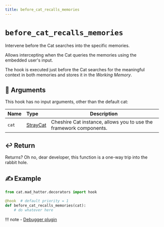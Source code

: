 ```yaml
---
title: before_cat_recalls_memories
---
```


# `before_cat_recalls_memories`

Intervene before the Cat searches into the specific memories.

Allows intercepting when the Cat queries the memories using the embedded user's input.

The hook is executed just before the Cat searches for the meaningful context in both memories
and stores it in the *Working Memory*.

## &#x1F4C4; Arguments

This hook has no input arguments, other than the default cat:

| Name  | Type                                                                    | Description                                                        |
|:------|:------------------------------------------------------------------------|--------------------------------------------------------------------|
| `cat` | [StrayCat](../../../framework/cat-components/cheshire_cat/stray_cat.md) | Cheshire Cat instance, allows you to use the framework components. |

## &#x21A9;&#xFE0F; Return

Returns? Oh no, dear developer, this function is a one-way trip into the rabbit hole.

## &#x270D; Example

```python
from cat.mad_hatter.decorators import hook

@hook  # default priority = 1
def before_cat_recalls_memories(cat):
    # do whatever here
```

!!! note
    - [Debugger plugin](https://github.com/sambarza/cc-vscode-debugpy)
